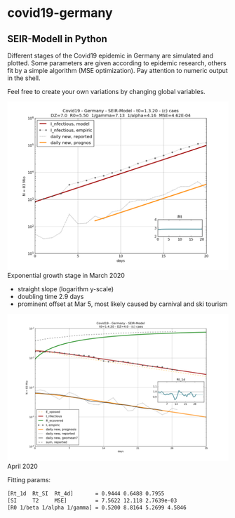 # covid19-germany
## SEIR-Modell in Python

Different stages of the Covid19 epidemic in Germany are simulated and plotted. Some parameters are given according to epidemic research, others fit by a simple algorithm (MSE optimization). Pay attention to numeric output in the shell. 

Feel free to create your own variations by changing global variables. 

![pre lockdown](./images/pre_lockdown.png)
Exponential growth stage in March 2020

- straight slope (logarithm y-scale) 
- doubling time 2.9 days
- prominent offset at Mar 5, most likely caused by carnival and ski tourism

![during lockdown](./images/apr.png)
April 2020

Fitting params: 
```
[Rt_1d  Rt_SI  Rt_4d]       = 0.9444 0.6488 0.7955
[SI     T2     MSE]         = 7.5622 12.118 2.7639e-03
[R0 1/beta 1/alpha 1/gamma] = 0.5200 8.8164 5.2699 4.5846
```
